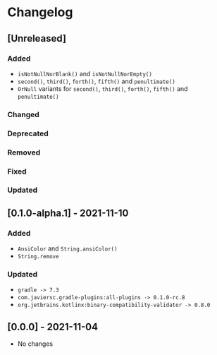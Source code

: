 # Changelog

## [Unreleased]

### Added
- `isNotNullNorBlank()` and `isNotNullNorEmpty()`
- `second()`, `third()`, `forth()`, `fifth()` and `penultimate()`
- `OrNull` variants for `second()`, `third()`, `forth()`, `fifth()` and `penultimate()`

### Changed

### Deprecated

### Removed

### Fixed

### Updated


## [0.1.0-alpha.1] - 2021-11-10

### Added
- `AnsiColor` and `String.ansiColor()`
- `String.remove`

### Updated
- `gradle -> 7.3`
- `com.javiersc.gradle-plugins:all-plugins -> 0.1.0-rc.8`
- `org.jetbrains.kotlinx:binary-compatibility-validator -> 0.8.0`

## [0.0.0] - 2021-11-04
- No changes
